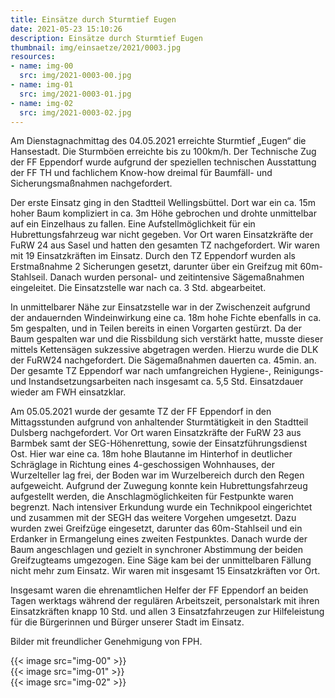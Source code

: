 ```yaml
---
title: Einsätze durch Sturmtief Eugen
date: 2021-05-23 15:10:26
description: Einsätze durch Sturmtief Eugen
thumbnail: img/einsaetze/2021/0003.jpg
resources:
- name: img-00
  src: img/2021-0003-00.jpg
- name: img-01
  src: img/2021-0003-01.jpg
- name: img-02
  src: img/2021-0003-02.jpg
---
```


Am Dienstagnachmittag des 04.05.2021 erreichte Sturmtief „Eugen“ die Hansestadt.
Die Sturmböen erreichte bis zu 100km/h.
Der Technische Zug der FF Eppendorf wurde aufgrund der speziellen technischen Ausstattung der FF TH und fachlichem Know-how dreimal für Baumfäll- und Sicherungsmaßnahmen nachgefordert.

Der erste Einsatz ging in den Stadtteil Wellingsbüttel.
Dort war ein ca. 15m hoher Baum kompliziert in ca. 3m Höhe gebrochen und drohte unmittelbar auf ein Einzelhaus zu fallen.
Eine Aufstellmöglichkeit für ein Hubrettungsfahrzeug war nicht gegeben.
Vor Ort waren Einsatzkräfte der FuRW 24 aus Sasel und hatten den gesamten TZ nachgefordert.
Wir waren mit 19 Einsatzkräften im Einsatz.
Durch den TZ Eppendorf wurden als Erstmaßnahme 2 Sicherungen gesetzt, darunter über ein Greifzug mit 60m-Stahlseil.
Danach wurden personal- und zeitintensive Sägemaßnahmen eingeleitet.
Die Einsatzstelle war nach ca. 3 Std. abgearbeitet.

In unmittelbarer Nähe zur Einsatzstelle war in der Zwischenzeit aufgrund der andauernden Windeinwirkung eine ca. 18m hohe Fichte ebenfalls in ca. 5m gespalten, und in Teilen bereits in einen Vorgarten gestürzt.
Da der Baum gespalten war und die Rissbildung sich verstärkt hatte, musste dieser mittels Kettensägen sukzessive abgetragen werden.
Hierzu wurde die DLK der FuRW24 nachgefordert.
Die Sägemaßnahmen dauerten ca. 45min. an.
Der gesamte TZ Eppendorf war nach umfangreichen Hygiene-, Reinigungs- und Instandsetzungsarbeiten nach insgesamt ca. 5,5 Std. Einsatzdauer wieder am FWH einsatzklar.

Am 05.05.2021 wurde der gesamte TZ der FF Eppendorf in den Mittagsstunden aufgrund von anhaltender Sturmtätigkeit in den Stadtteil Dulsberg nachgefordert.
Vor Ort waren Einsatzkräfte der FuRW 23 aus Barmbek samt der SEG-Höhenrettung, sowie der Einsatzführungsdienst Ost.
Hier war eine ca. 18m hohe Blautanne im Hinterhof in deutlicher Schräglage in Richtung eines 4-geschossigen Wohnhauses, der Wurzelteller lag frei, der Boden war im Wurzelbereich durch den Regen aufgeweicht.
Aufgrund der Zuwegung konnte kein Hubrettungsfahrzeug aufgestellt werden, die Anschlagmöglichkeiten für Festpunkte waren begrenzt.
Nach intensiver Erkundung wurde ein Technikpool eingerichtet und zusammen mit der SEGH das weitere Vorgehen umgesetzt.
Dazu wurden zwei Greifzüge eingesetzt, darunter das 60m-Stahlseil und ein Erdanker in Ermangelung eines zweiten Festpunktes.
Danach wurde der Baum angeschlagen und gezielt in synchroner Abstimmung der beiden Greifzugteams umgezogen.
Eine Säge kam bei der unmittelbaren Fällung nicht mehr zum Einsatz.
Wir waren mit insgesamt 15 Einsatzkräften vor Ort.

Insgesamt waren die ehrenamtlichen Helfer der FF Eppendorf an beiden Tagen werktags während der regulären Arbeitszeit, personalstark mit ihren Einsatzkräften knapp 10 Std.
und allen 3 Einsatzfahrzeugen zur Hilfeleistung für die Bürgerinnen und Bürger unserer Stadt im Einsatz.

Bilder mit freundlicher Genehmigung von FPH.

{{< image src="img-00" >}}  
{{< image src="img-01" >}}  
{{< image src="img-02" >}}  
